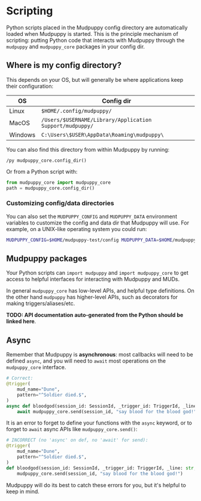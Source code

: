 # Scripting

Python scripts placed in the Mudpuppy config directory are automatically loaded
when Mudpuppy is started. This is the principle mechanism of scripting: putting
Python code that interacts with Mudpuppy through the `mudpuppy` and
`mudpuppy_core` packages in your config dir.

## Where is my config directory?

This depends on your OS, but will generally be where applications keep their
configuration:

| OS      | Config dir                                                |
|---------|-----------------------------------------------------------|
| Linux   | `$HOME/.config/mudpuppy/`                                 |
| MacOS   | `/Users/$USERNAME/Library/Application Support/mudpuppy/`  |
| Windows | `C:\Users\$USER\AppData\Roaming\mudpuppy\`                |

You can also find this directory from within Mudpuppy by running:

```
/py mudpuppy_core.config_dir()
```

Or from a Python script with:

```python
from mudpuppy_core import mudpuppy_core
path = mudpuppy_core.config_dir()
```

### Customizing config/data directories

You can also set the `MUDPUPPY_CONFIG` and `MUDPUPPY_DATA` environment variables
to customize the config and data dir that Mudpuppy will use. For example, on
a UNIX-like operating system you could run:

```bash
MUDPUPPY_CONFIG=$HOME/mudpuppy-test/config MUDPUPPY_DATA=$HOME/mudpuppy-test/data mudpuppy
```


## Mudpuppy packages

Your Python scripts can `import mudpuppy` and `import mudpuppy_core` to get
access to helpful interfaces for interacting with Mudpuppy and MUDs.

In general `mudpuppy_core` has low-level APIs, and helpful type definitions. On
the other hand `mudpuppy` has higher-level APIs, such as decorators for making
triggers/aliases/etc.

**TODO: API documentation auto-generated from the Python should be linked
here**.

## Async

Remember that Mudpuppy is **asynchronous**: most callbacks will need to be
defined `async`, and you will need to `await` most operations on the
`mudpuppy_core` interface.

```python
# Correct:
@trigger(
    mud_name="Dune",
    pattern="^Soldier died.$",
)
async def bloodgod(session_id: SessionId, _trigger_id: TriggerId, _line: str, _groups):
    await mudpuppy_core.send(session_id, "say blood for the blood god!")
```

It is an error to forget to define your functions with the `async` keyword, or
to forget to `await` async APIs like `mudpuppy_core.send()`:

```python
# INCORRECT (no 'async' on def, no 'await' for send):
@trigger(
    mud_name="Dune",
    pattern="^Soldier died.$",
)
def bloodgod(session_id: SessionId, _trigger_id: TriggerId, _line: str, _groups):
    mudpuppy_core.send(session_id, "say blood for the blood god!")
```

Mudpuppy will do its best to catch these errors for you, but it's helpful to
keep in mind.

